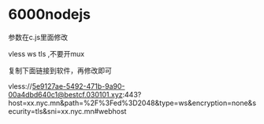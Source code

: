 # 6000nodejs

参数在c.js里面修改

vless ws tls ,不要开mux

复制下面链接到软件，再修改即可

vless://5e9127ae-5492-471b-9a90-00a4dbd640c1@bestcf.030101.xyz:443?host=xx.nyc.mn&path=%2F%3Fed%3D2048&type=ws&encryption=none&security=tls&sni=xx.nyc.mn#webhost
